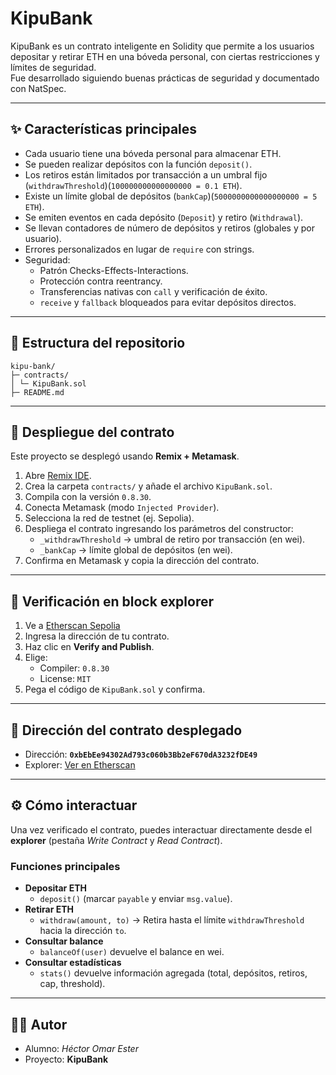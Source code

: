 # KipuBank

KipuBank es un contrato inteligente en Solidity que permite a los usuarios depositar y retirar ETH en una bóveda personal, con ciertas restricciones y límites de seguridad.  
Fue desarrollado siguiendo buenas prácticas de seguridad y documentado con NatSpec.

---

## ✨ Características principales

- Cada usuario tiene una bóveda personal para almacenar ETH.
- Se pueden realizar depósitos con la función `deposit()`.
- Los retiros están limitados por transacción a un umbral fijo (`withdrawThreshold`)(`100000000000000000 = 0.1 ETH`).
- Existe un límite global de depósitos (`bankCap`)(`5000000000000000000 = 5 ETH`).
- Se emiten eventos en cada depósito (`Deposit`) y retiro (`Withdrawal`).
- Se llevan contadores de número de depósitos y retiros (globales y por usuario).
- Errores personalizados en lugar de `require` con strings.
- Seguridad:
  - Patrón Checks-Effects-Interactions.
  - Protección contra reentrancy.
  - Transferencias nativas con `call` y verificación de éxito.
  - `receive` y `fallback` bloqueados para evitar depósitos directos.

---

## 📂 Estructura del repositorio

    kipu-bank/
    ├─ contracts/
    │ └─ KipuBank.sol
    ├─ README.md

---

## 🚀 Despliegue del contrato

Este proyecto se desplegó usando **Remix + Metamask**.

1. Abre [Remix IDE](https://remix.ethereum.org/).
2. Crea la carpeta `contracts/` y añade el archivo `KipuBank.sol`.
3. Compila con la versión `0.8.30`.
4. Conecta Metamask (modo `Injected Provider`).
5. Selecciona la red de testnet (ej. Sepolia).
6. Despliega el contrato ingresando los parámetros del constructor:
   - `_withdrawThreshold` → umbral de retiro por transacción (en wei).
   - `_bankCap` → límite global de depósitos (en wei).
7. Confirma en Metamask y copia la dirección del contrato.

---

## 🔎 Verificación en block explorer

1. Ve a [Etherscan Sepolia](https://sepolia.etherscan.io/)
2. Ingresa la dirección de tu contrato.
3. Haz clic en **Verify and Publish**.
4. Elige:
   - Compiler: `0.8.30`
   - License: `MIT`
5. Pega el código de `KipuBank.sol` y confirma.

---

## 📜 Dirección del contrato desplegado

- Dirección: **`0xbEbEe94302Ad793c060b3Bb2eF670dA3232fDE49`**  
- Explorer: [Ver en Etherscan](https://sepolia.etherscan.io/address/0xbEbEe94302Ad793c060b3Bb2eF670dA3232fDE49)  

---

## ⚙️ Cómo interactuar

Una vez verificado el contrato, puedes interactuar directamente desde el **explorer** (pestaña *Write Contract* y *Read Contract*).

### Funciones principales

- **Depositar ETH**
  - `deposit()` (marcar `payable` y enviar `msg.value`).
- **Retirar ETH**
  - `withdraw(amount, to)` → Retira hasta el límite `withdrawThreshold` hacia la dirección `to`.
- **Consultar balance**
  - `balanceOf(user)` devuelve el balance en wei.
- **Consultar estadísticas**
  - `stats()` devuelve información agregada (total, depósitos, retiros, cap, threshold).

---

## 👨‍💻 Autor

- Alumno: *Héctor Omar Ester*  
- Proyecto: **KipuBank**  

